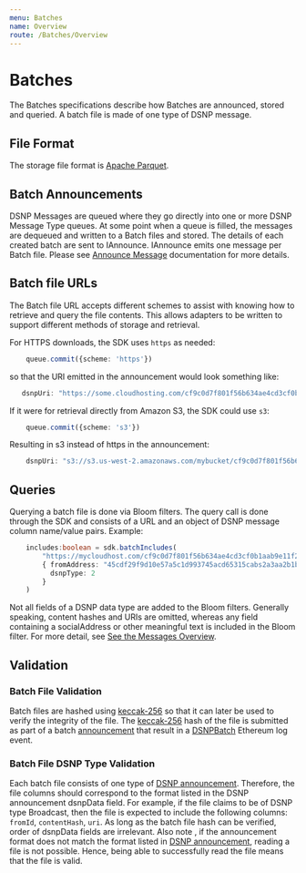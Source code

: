 ```yaml
---
menu: Batches
name: Overview
route: /Batches/Overview
---
```


# Batches

The Batches specifications describe how Batches are announced, stored and queried.
A batch file is made of one type of DSNP message.

## File Format

The storage file format is [Apache Parquet](https://github.com/apache/parquet-format).

## Batch Announcements

DSNP Messages are queued where they go directly into one or more DSNP Message Type queues.
At some point when a queue is filled, the messages are dequeued and written to a Batch files and stored.
The details of each created batch are sent to IAnnounce.
IAnnounce emits one message per Batch file.
Please see [Announce Message](/Messages/Announce) documentation for more details.


## Batch file URLs

The Batch file URL accepts different schemes to assist with knowing how to retrieve and query the file contents.
This allows adapters to be written to support different methods of storage and retrieval.

For HTTPS downloads, the SDK uses `https` as needed:

```typescript
    queue.commit({scheme: 'https'})    
```

so that the URI emitted in the announcement would look something like:
 ```typescript
    dsnpUri: "https://some.cloudhosting.com/cf9c0d7f801f56b634ae4cd3cf0b1aab9e11f2e00125dfb156baccc760417c41.parquet"
```

If it were for retrieval directly from Amazon S3, the SDK could use `s3`:
```typescript
    queue.commit({scheme: 's3'})    
```

Resulting in s3 instead of https in the announcement:

```typescript
    dsnpUri: "s3://s3.us-west-2.amazonaws.com/mybucket/cf9c0d7f801f56b634ae4cd3cf0b1aab9e11f2e00125dfb156baccc760417c41.parquet"
```
## Queries

Querying a batch file is done via Bloom filters.  The query call is done through the SDK and
consists of a URL and an object of DSNP message column name/value pairs.  Example:

```typescript
    includes:boolean = sdk.batchIncludes(
        "https://mycloudhost.com/cf9c0d7f801f56b634ae4cd3cf0b1aab9e11f2e00125dfb156baccc760417c41",
        { fromAddress: "45cdf29f9d10e57a5c1d993745acd65315cabs2a3aa2b1b",
          dsnpType: 2
        }
    )
```

Not all fields of a DSNP data type are added to the Bloom filters.
Generally speaking, content hashes and URIs are omitted, whereas any field containing a socialAddress or other meaningful text is included in the Bloom filter.
For more detail, see [See the Messages Overview](/Messages/Overview).

## Validation

### Batch File Validation

Batch files are hashed using [keccak-256](https://en.wikipedia.org/wiki/SHA-3) so that it can later be used to verify the integrity of the file.
The [keccak-256](https://en.wikipedia.org/wiki/SHA-3) hash of the file is submitted as part of a batch [announcement](/Messages/Announce) that result in a [DSNPBatch](/Messages/Announce#announcing-dsnp-events) Ethereum log event.

### Batch File DSNP Type Validation

Each batch file consists of one type of [DSNP announcement](/Messages/Overview#dsnp-announcement-formats).
Therefore, the file columns should correspond to the format listed in the DSNP announcement dsnpData field.
For example, if the file claims to be of DSNP type Broadcast, then the file is expected to include the following columns: `fromId`, `contentHash`, `uri`.
As long as the batch file hash can be verified, order of dsnpData fields are irrelevant.
Also note , if the announcement format does not match the format listed in [DSNP announcement](/Messages/Overview#dsnp-announcement-formats), reading a file is not possible.
Hence, being able to successfully read the file means that the file is valid.
